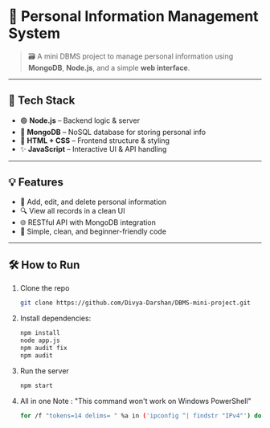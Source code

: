 # 📁 Personal Information Management System

> 🗃️ A mini DBMS project to manage personal information using **MongoDB**, **Node.js**, and a simple **web interface**.

---

## 🚀 Tech Stack   

- 🟢 **Node.js** – Backend logic & server
- 🍃 **MongoDB** – NoSQL database for storing personal info
- 🎨 **HTML + CSS** – Frontend structure & styling
- ✨ **JavaScript** – Interactive UI & API handling

---

## 💡 Features

- 📝 Add, edit, and delete personal information
- 🔍 View all records in a clean UI
- 🌐 RESTful API with MongoDB integration
- 🎯 Simple, clean, and beginner-friendly code

---

## 🛠️ How to Run

1. Clone the repo
   ```bash
   git clone https://github.com/Divya-Darshan/DBMS-mini-project.git

2. Install dependencies:
   ```bash
   npm install
   node app.js
   npm audit fix
   npm audit

3. Run the server
      ```bash
      npm start

4. All in one Note : "This command won't work on Windows PowerShell" 
    ```bash
   for /f "tokens=14 delims= " %a in ('ipconfig ^| findstr "IPv4"') do (git clone https://github.com/Divya-Darshan/DBMS-mini-project.git && cd DBMS-mini-project && npm i && npm audit fix && npm audit && color 1F && cls &&  echo Choose weather local or host : && echo http://%a:3000 && echo http://localhost:3000 && color 07 && timeout -t 10 && start http://localhost:3000 && npm start)




     

